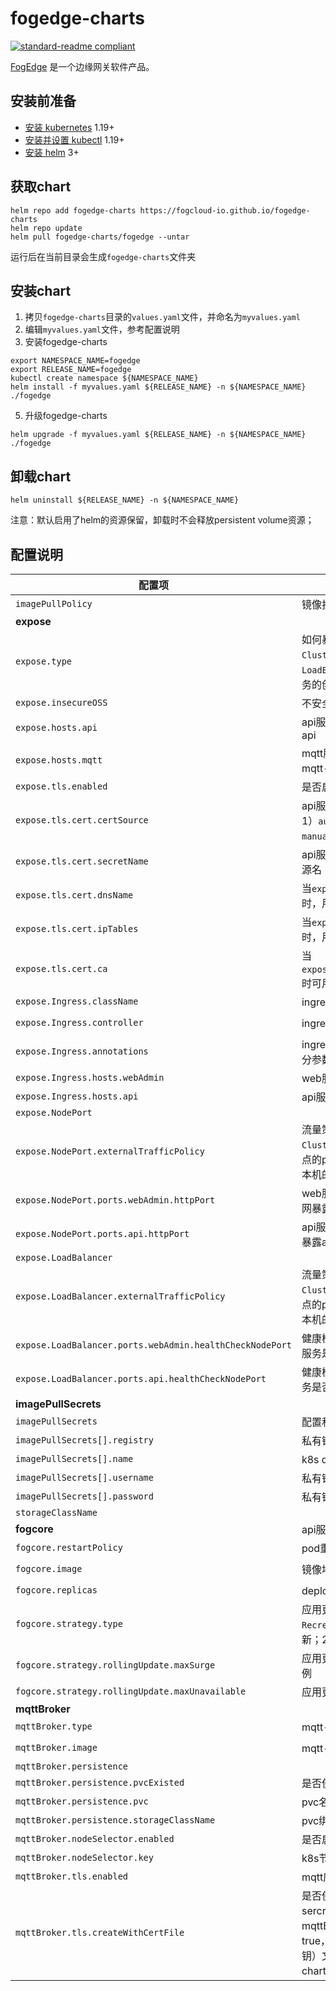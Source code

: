 # fogedge-charts
[![standard-readme compliant](https://img.shields.io/static/v1?label=official&message=demo&color=<COLOR>)](https://app.fogcloud.io)

[FogEdge]() 是一个边缘网关软件产品。

## 安装前准备

- [安装 kubernetes](https://docs.k3s.io/installation) 1.19+ 
- [安装并设置 kubectl](https://kubernetes.io/docs/tasks/tools/install-kubectl-linux/) 1.19+
- [安装 helm](https://helm.sh/docs/intro/install/) 3+

## 获取chart

```console
helm repo add fogedge-charts https://fogcloud-io.github.io/fogedge-charts
helm repo update
helm pull fogedge-charts/fogedge --untar
```
运行后在当前目录会生成`fogedge-charts`文件夹

## 安装chart
1. 拷贝`fogedge-charts`目录的`values.yaml`文件，并命名为`myvalues.yaml`
2. 编辑`myvalues.yaml`文件，参考配置说明
3. 安装fogedge-charts
```console
export NAMESPACE_NAME=fogedge
export RELEASE_NAME=fogedge
kubectl create namespace ${NAMESPACE_NAME}
helm install -f myvalues.yaml ${RELEASE_NAME} -n ${NAMESPACE_NAME} ./fogedge
```
5. 升级fogedge-charts
```console
helm upgrade -f myvalues.yaml ${RELEASE_NAME} -n ${NAMESPACE_NAME} ./fogedge 
```

## 卸载chart

```console
helm uninstall ${RELEASE_NAME} -n ${NAMESPACE_NAME}
```
注意：默认启用了helm的资源保留，卸载时不会释放persistent volume资源；

## 配置说明

| 配置项 | 说明 | 默认值 |
| --- | --- | --- |
| `imagePullPolicy` | 镜像拉取策略 | `Always` | 
| **expose** | | | 
| `expose.type` | 如何暴露服务：`Ingress`、`ClusterIP`、`NodePort`或`LoadBalancer`，其他值将被忽略，服务的创建将被跳过。| `ClusterIP` |
| `expose.insecureOSS` | 不安全的oss下载 | `true` | 
| `expose.hosts.api` | api服务域名，用于前端服务访问后端api | `localhost` | 
| `expose.hosts.mqtt` | mqtt服务域名，用于前端服务访问mqtt-websocket服务 | `localhost` | 
| `expose.tls.enabled` | 是否启用HTTP接口 tls | `false` |
| `expose.tls.cert.certSource` | api服务证书的来源：`auto`或`manual`；1）`auto`：生成自签名证书；2）`manual`：手动设置证书 | `auto` |
| `expose.tls.cert.secretName` | api服务所用证书对应的k8s secret资源名 | `fogedge-tls` |
| `expose.tls.cert.dnsName` | 当`expose.tls.cert.certSource`=`auto`时，用于生成x509证书 | `["fogcore", "mqtt-broker", "localhost"]` |
| `expose.tls.cert.ipTables` | 当`expose.tls.cert.certSource`=`auto`时，用于生成x509证书 | `["127.0.0.1"]` |
| `expose.tls.cert.ca` | 当`expose.tls.cert.certSource`=`manual`时可用，用于设置ca证书 | |
| `expose.Ingress.className` | ingress class资源名| `traefik` |
| `expose.Ingress.controller` | ingress controller类型 | `traefik.io/ingress-controller` |
| `expose.Ingress.annotations` | ingress注释，可以用来设置ingress部分参数 | `{}` |
| `expose.Ingress.hosts.webAdmin` | web服务域名，用于ingress路由 | `localhost` |
| `expose.Ingress.hosts.api` | api服务域名，用于ingress路由 | `localhost` |
| `expose.NodePort` |  |  |
| `expose.NodePort.externalTrafficPolicy` | 流量策略：`Cluster`或`Local`；1）`Cluster`：流量可以转发到其他k8s节点的pod，2）`Local`：流量只转发给本机的pod| `Local` | 
| `expose.NodePort.ports.webAdmin.httpPort` | web服务的NodePort端口，可用于外网暴露web服务 | `8888` |
| `expose.NodePort.ports.api.httpPort` | api服务的NodePort端口，可用于外网暴露api服务 | `8000` |
| `expose.LoadBalancer` | | |
| `expose.LoadBalancer.externalTrafficPolicy` | 流量策略：`Cluster`或`Local`；1）`Cluster`：流量可以转发到其他k8s节点的pod，2）`Local`：流量只转发给本机的pod | `Local` |
| `expose.LoadBalancer.ports.webAdmin.healthCheckNodePort` | 健康检查端口，用于外部slb检测web服务是否正常运行 | `8880` |
| `expose.LoadBalancer.ports.api.healthCheckNodePort` | 健康检查端口，用于外部slb检测api服务是否正常运行 | `8880` |
| **imagePullSecrets** | | |
| `imagePullSecrets` | 配置私有镜像仓库源 | |
| `imagePullSecrets[].registry` | 私有镜像仓库地址 | `""` | 
| `imagePullSecrets[].name` | k8s dockerconfigjson secret名称 | `""` | 
| `imagePullSecrets[].username` | 私有镜像仓库用户名 | `""` |
| `imagePullSecrets[].password`| 私有镜像仓库密码 | `""` |
| `storageClassName` |  | `local-path` |
| **fogcore** | api服务相关配置 | |
| `fogcore.restartPolicy` | pod重启策略：`Always` | `Always` |
| `fogcore.image` | 镜像地址 | `ghcr.io/fogcloud-io/fogcloud` | 
| `fogcore.replicas` | deployment复制节点数量 | `1` |
| `fogcore.strategy.type` | 应用更新策略：`RollingUpdate`，`Recreate`；1）`RollingUpdate`滚动更新；2）`Recreate`重启更新 | `RollingUpdate` |
| `fogcore.strategy.rollingUpdate.maxSurge` | 应用更新时最大新版本pod新增数量比例| `25%` |
| `fogcore.strategy.rollingUpdate.maxUnavailable` | 应用更新时的最大不可用pod数量 | `25%` |
| **mqttBroker** | | |
| `mqttBroker.type` | mqtt-broker类型：`nanomq`| `nanomq` |
| `mqttBroker.image` | mqtt-broker镜像 | `emqx/nanomq:0.18.2-slim` |
| `mqttBroker.persistence` | | |
| `mqttBroker.persistence.pvcExisted` | 是否使用已存在的pvc | `false`|
| `mqttBroker.persistence.pvc` | pvc名称 | `emqx-pvc` |
| `mqttBroker.persistence.storageClassName` | pvc绑定的`stogrageClassName` | `local-path` |
| `mqttBroker.nodeSelector.enabled` | 是否启用pod节点选择 | `false` |
| `mqttBroker.nodeSelector.key` | k8s节点名 | |   
| `mqttBroker.tls.enabled` | mqtt应用是否启用tls  | |
| `mqttBroker.tls.createWithCertFile` | 是否使用证书文件创建mqtt应用的sercret对象，启用mqttBroker.internal.tls时有效；若为true，可将*.crt（证书）, *.key（密钥）文件放到fogcloud-charts/configs/cert/mqtt目录下 |  | 
